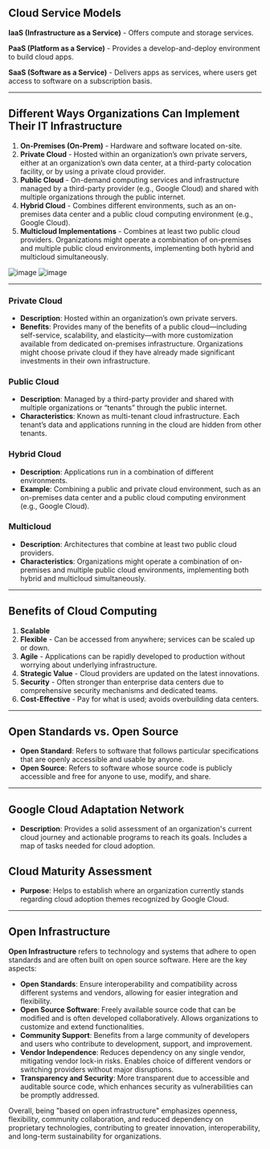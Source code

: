 ## Cloud Service Models

**IaaS (Infrastructure as a Service)** - Offers compute and storage services.

**PaaS (Platform as a Service)** - Provides a develop-and-deploy environment to build cloud apps.

**SaaS (Software as a Service)** - Delivers apps as services, where users get access to software on a subscription basis.

---

## Different Ways Organizations Can Implement Their IT Infrastructure

1. **On-Premises (On-Prem)** - Hardware and software located on-site.
2. **Private Cloud** - Hosted within an organization’s own private servers, either at an organization’s own data center, at a third-party colocation facility, or by using a private cloud provider.
3. **Public Cloud** - On-demand computing services and infrastructure managed by a third-party provider (e.g., Google Cloud) and shared with multiple organizations through the public internet.
4. **Hybrid Cloud** - Combines different environments, such as an on-premises data center and a public cloud computing environment (e.g., Google Cloud).
5. **Multicloud Implementations** - Combines at least two public cloud providers. Organizations might operate a combination of on-premises and multiple public cloud environments, implementing both hybrid and multicloud simultaneously.

![image](https://github.com/user-attachments/assets/7095af21-5ec1-4925-8d4d-0b6d33834c4a)
![image](https://github.com/user-attachments/assets/ed2b2d1a-691e-4b6d-b226-410a5227441d)

---

### Private Cloud

- **Description**: Hosted within an organization’s own private servers.
- **Benefits**: Provides many of the benefits of a public cloud—including self-service, scalability, and elasticity—with more customization available from dedicated on-premises infrastructure. Organizations might choose private cloud if they have already made significant investments in their own infrastructure.

### Public Cloud

- **Description**: Managed by a third-party provider and shared with multiple organizations or “tenants” through the public internet.
- **Characteristics**: Known as multi-tenant cloud infrastructure. Each tenant’s data and applications running in the cloud are hidden from other tenants.

### Hybrid Cloud

- **Description**: Applications run in a combination of different environments.
- **Example**: Combining a public and private cloud environment, such as an on-premises data center and a public cloud computing environment (e.g., Google Cloud).

### Multicloud

- **Description**: Architectures that combine at least two public cloud providers.
- **Characteristics**: Organizations might operate a combination of on-premises and multiple public cloud environments, implementing both hybrid and multicloud simultaneously.

---

## Benefits of Cloud Computing

1. **Scalable**
2. **Flexible** - Can be accessed from anywhere; services can be scaled up or down.
3. **Agile** - Applications can be rapidly developed to production without worrying about underlying infrastructure.
4. **Strategic Value** - Cloud providers are updated on the latest innovations.
5. **Security** - Often stronger than enterprise data centers due to comprehensive security mechanisms and dedicated teams.
6. **Cost-Effective** - Pay for what is used; avoids overbuilding data centers.

---

## Open Standards vs. Open Source

- **Open Standard**: Refers to software that follows particular specifications that are openly accessible and usable by anyone.
- **Open Source**: Refers to software whose source code is publicly accessible and free for anyone to use, modify, and share.

---

## Google Cloud Adaptation Network

- **Description**: Provides a solid assessment of an organization's current cloud journey and actionable programs to reach its goals. Includes a map of tasks needed for cloud adoption.

## Cloud Maturity Assessment

- **Purpose**: Helps to establish where an organization currently stands regarding cloud adoption themes recognized by Google Cloud.

---

## Open Infrastructure

**Open Infrastructure** refers to technology and systems that adhere to open standards and are often built on open source software. Here are the key aspects:

- **Open Standards**: Ensure interoperability and compatibility across different systems and vendors, allowing for easier integration and flexibility.
- **Open Source Software**: Freely available source code that can be modified and is often developed collaboratively. Allows organizations to customize and extend functionalities.
- **Community Support**: Benefits from a large community of developers and users who contribute to development, support, and improvement.
- **Vendor Independence**: Reduces dependency on any single vendor, mitigating vendor lock-in risks. Enables choice of different vendors or switching providers without major disruptions.
- **Transparency and Security**: More transparent due to accessible and auditable source code, which enhances security as vulnerabilities can be promptly addressed.

Overall, being "based on open infrastructure" emphasizes openness, flexibility, community collaboration, and reduced dependency on proprietary technologies, contributing to greater innovation, interoperability, and long-term sustainability for organizations.
